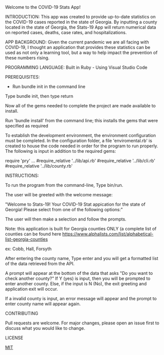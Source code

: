 Welcome to the COVID-19 Stats App! 

INTRODUCTION:
This app was created to provide up-to-date statistics on the COVID-19 cases reported in the state of Georgia. By inputting a county located in the state of Georgia, the Stats-19 App will return numerical data on reported cases, deaths, case rates, and hospitalizations. 

APP BACKGROUND: 
Given the current pandemic we are all facing with COVID-19, I thought an application that provides these statistics can be used as not only a learning tool, but a way to help impact the prevention of these numbers rising.

PROGRAMMING LANGUAGE:
Built in Ruby - Using Visual Studio Code


PREREQUISITES:
- Run bundle init in the command line 

Type bundle init, then type return 

Now all of the gems needed to complete the project are made available to install. 

Run 'bundle install' from the command line; this installs the gems that were specified as required

To establish the development environment, the environment configuration must be completed. In the configuration folder, a file 'enviromental.rb' is created to house the code needed in order for the program to run properly. The following is input in addition to the required gems: 

require 'pry' 
...
#require_relative '../lib/api.rb'
#require_relative '../lib/cli.rb'
#require_relative '../lib/county.rb'

INSTRUCTIONS: 

To run the program from the command-line, Type bin/run. 

The user will be greeted with the welcome message: 

"Welcome to Stats-19! Your COVID-19 Stat appication for the state of Georgia! Please select from one of the following options:" 

The user will then make a selection and follow the prompts. 

Note: this application is built for Georgia counties ONLY (a complete list of counties can be found here https://www.alphalists.com/list/alphabetical-list-georgia-counties

ex: Cobb, Hall, Forsyth 

After entering the county name, Type enter and you will get a formatted list of the data retrieved from the API.

A prompt will appear at the bottom of the data that asks "Do you want to check another county?" If Y (yes) is input, then you will be prompted to enter another county. Else, if the input is N (No), the exit greeting and application exit will occur. 

If a invalid county is input, an error message will appear and the prompt to enter county name will appear again. 

CONTRIBUTING 

Pull requests are welcome. For major changes, please open an issue first to discuss what you would like to change.

LICENSE

[MIT](https://github.com/tdpaul315/home-cli-app-/blob/master/LICENSE) 




